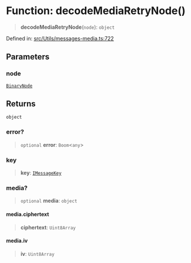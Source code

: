 # Function: decodeMediaRetryNode()

> **decodeMediaRetryNode**(`node`): `object`

Defined in: [src/Utils/messages-media.ts:722](https://github.com/Fokusdotid/Baileys/blob/039f28db78950e3bac7c407f144ea390dcdf207d/src/Utils/messages-media.ts#L722)

## Parameters

### node

[`BinaryNode`](../type-aliases/BinaryNode.md)

## Returns

`object`

### error?

> `optional` **error**: `Boom`\<`any`\>

### key

> **key**: [`IMessageKey`](../namespaces/proto/interfaces/IMessageKey.md)

### media?

> `optional` **media**: `object`

#### media.ciphertext

> **ciphertext**: `Uint8Array`

#### media.iv

> **iv**: `Uint8Array`
